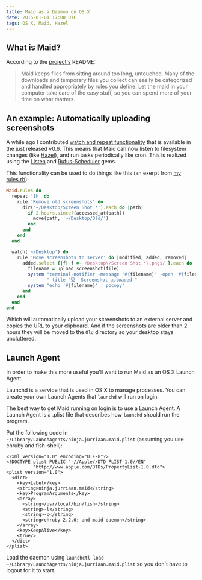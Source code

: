 ```yaml
---
title: Maid as a Daemon on OS X
date: 2015-01-01 17:00 UTC
tags: OS X, Maid, Hazel
---
```


## What is Maid?
According to the [project's](https://github.com/benjaminoakes/maid) README:

>  Maid keeps files from sitting around too long, untouched. Many of the downloads and temporary files you collect can easily be categorized and handled appropriately by rules you define. Let the maid in your computer take care of the easy stuff, so you can spend more of your time on what matters.

## An example: Automatically uploading screenshots
A while ago I contributed [watch and repeat functionality](https://github.com/benjaminoakes/maid/pull/126) that is available in the just released v0.6. This means that Maid can now listen to filesystem changes (like [Hazel](http://www.noodlesoft.com/hazel.php)), and run tasks periodically like cron.
This is realized using the [Listen](https://github.com/guard/listen) and [Rufus-Scheduler](https://github.com/jmettraux/rufus-scheduler) gems.

This functionality can be used to do things like this (an exerpt from [my rules.rb](https://github.com/jurriaan/dotfiles/blob/master/maid/rules.rb)):

~~~ruby
Maid.rules do
  repeat '1h' do
    rule 'Remove old screenshots' do
      dir('~/Desktop/Screen Shot *').each do |path|
        if 2.hours.since?(accessed_at(path))
          move(path, '~/Desktop/Old/')
        end
      end
    end
  end

  watch('~/Desktop') do
    rule 'Move screenshots to server' do |modified, added, removed|
      added.select {|f| f =~ /Desktop\/Screen Shot.*\.png$/ }.each do |file|
        filename = upload_screenshot(file)
        system "terminal-notifier -message '#{filename}' -open '#{filename}' "\
               "-title '💻  Screenshot uploaded'"
        system "echo '#{filename}' | pbcopy"
      end
    end
  end
end
~~~

Which will automatically upload your screenshots to an external server and copies the URL to your clipboard.
And if the screenshots are older than 2 hours they will be moved to the `Old` directory so your desktop stays uncluttered.

## Launch Agent

In order to make this more useful you'll want to run Maid as an OS X Launch Agent.

Launchd is a service that is used in OS X to manage processes.
You can create your own Launch Agents that `launchd` will run on login.

The best way to get Maid running on login is to use a Launch Agent.
A Launch Agent is a .plist file that describes how `launchd` should run the program.

Put the following code in `~/Library/LaunchAgents/ninja.jurriaan.maid.plist` (assuming you use chruby and fish-shell):

~~~plist
<?xml version="1.0" encoding="UTF-8"?>
<!DOCTYPE plist PUBLIC "-//Apple//DTD PLIST 1.0//EN"
          "http://www.apple.com/DTDs/PropertyList-1.0.dtd">
<plist version="1.0">
  <dict>
    <key>Label</key>
    <string>ninja.jurriaan.maid</string>
    <key>ProgramArguments</key>
    <array>
      <string>/usr/local/bin/fish</string>
      <string>-l</string>
      <string>-c</string>
      <string>chruby 2.2.0; and maid daemon</string>
    </array>
    <key>KeepAlive</key>
    <true/>
  </dict>
</plist>
~~~

Load the daemon using `launchctl load ~/Library/LaunchAgents/ninja.jurriaan.maid.plist` so you don't have to logout for it to start.

